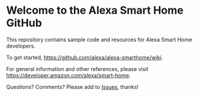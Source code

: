 # Welcome to the Alexa Smart Home GitHub

This repository contains sample code and resources for Alexa Smart Home developers. 

To get started, https://github.com/alexa/alexa-smarthome/wiki.

For general information and other references, please visit https://developer.amazon.com/alexa/smart-home.

Questions? Comments? Please add to [Issues](https://github.com/alexa/alexa-smarthome/issues), thanks!
